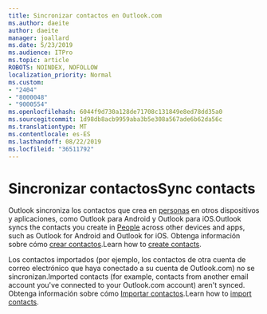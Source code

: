 ```yaml
---
title: Sincronizar contactos en Outlook.com
ms.author: daeite
author: daeite
manager: joallard
ms.date: 5/23/2019
ms.audience: ITPro
ms.topic: article
ROBOTS: NOINDEX, NOFOLLOW
localization_priority: Normal
ms.custom:
- "2404"
- "8000048"
- "9000554"
ms.openlocfilehash: 6044f9d730a128de71708c131849e8ed78dd35a0
ms.sourcegitcommit: 1d98db8acb9959aba3b5e308a567ade6b62da56c
ms.translationtype: MT
ms.contentlocale: es-ES
ms.lasthandoff: 08/22/2019
ms.locfileid: "36511792"
---
```

# <a name="sync-contacts"></a><span data-ttu-id="28d1a-102">Sincronizar contactos</span><span class="sxs-lookup"><span data-stu-id="28d1a-102">Sync contacts</span></span>

<span data-ttu-id="28d1a-103">Outlook sincroniza los contactos que crea en [personas](https://outlook.live.com/people/) en otros dispositivos y aplicaciones, como Outlook para Android y Outlook para iOS.</span><span class="sxs-lookup"><span data-stu-id="28d1a-103">Outlook syncs the contacts you create in [People](https://outlook.live.com/people/) across other devices and apps, such as Outlook for Android and Outlook for iOS.</span></span> <span data-ttu-id="28d1a-104">Obtenga información sobre cómo [crear contactos](https://support.office.com/article/5b909158-036e-4820-92f7-2a27f57b9f01).</span><span class="sxs-lookup"><span data-stu-id="28d1a-104">Learn how to [create contacts](https://support.office.com/article/5b909158-036e-4820-92f7-2a27f57b9f01).</span></span>

<span data-ttu-id="28d1a-105">Los contactos importados (por ejemplo, los contactos de otra cuenta de correo electrónico que haya conectado a su cuenta de Outlook.com) no se sincronizan.</span><span class="sxs-lookup"><span data-stu-id="28d1a-105">Imported contacts (for example, contacts from another email account you've connected to your Outlook.com account) aren't synced.</span></span> <span data-ttu-id="28d1a-106">Obtenga información sobre cómo [Importar contactos](https://support.office.com/article/285a3b55-8d93-4ac8-93df-43fffd13b2f1).</span><span class="sxs-lookup"><span data-stu-id="28d1a-106">Learn how to [import contacts](https://support.office.com/article/285a3b55-8d93-4ac8-93df-43fffd13b2f1).</span></span>